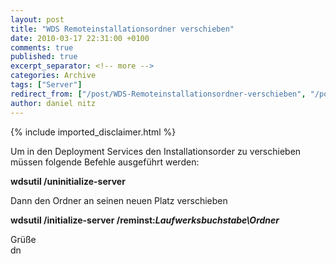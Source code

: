 ```yaml
---
layout: post
title: "WDS Remoteinstallationsordner verschieben"
date: 2010-03-17 22:31:00 +0100
comments: true
published: true
excerpt_separator: <!-- more -->
categories: Archive
tags: ["Server"]
redirect_from: ["/post/WDS-Remoteinstallationsordner-verschieben", "/post/wds-remoteinstallationsordner-verschieben"]
author: daniel nitz
---
```

<!-- more -->
{% include imported_disclaimer.html %}
<p>Um in den Deployment Services den Installationsorder zu verschieben müssen folgende Befehle ausgeführt werden:</p>  <p><strong>wdsutil /uninitialize-server</strong></p>  <p>Dann den Ordner an seinen neuen Platz verschieben</p>  <p><strong>wdsutil /initialize-server /reminst:<em>Laufwerksbuchstabe\Ordner</em></strong></p>  <p>Grüße   <br />dn</p>
